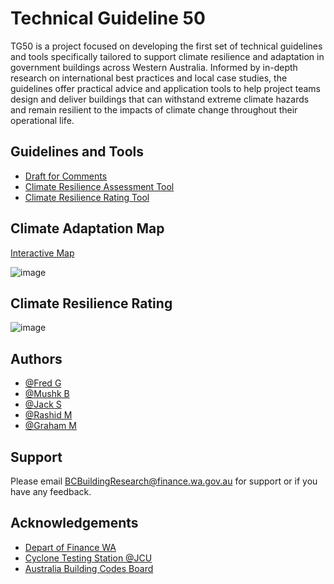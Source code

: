 
# Technical Guideline 50 

TG50 is a project focused on developing the first set of technical guidelines and tools specifically tailored to support climate resilience and adaptation in government buildings across Western Australia. Informed by in-depth research on international best practices and local case studies, the guidelines offer practical advice and application tools to help project teams design and deliver buildings that can withstand extreme climate hazards and remain resilient to the impacts of climate change throughout their operational life.


## Guidelines and Tools

 - [Draft for Comments](https://buildingadapt.github.io/TG50/Draft%202%20TG050_090625.pdf) 
 - [Climate Resilience Assessment Tool](https://buildingadapt.github.io/TG50/screeningv1.xlsx)
 - [Climate Resilience Rating Tool](https://buildingadapt.github.io/TG50/Climate_Resilience_Ratings.xlsx)

 




## Climate Adaptation Map
[Interactive Map](https://www.arcgis.com/apps/mapviewer/index.html?webmap=dd6fd96b38b544a48c70086bef8c838c)

![image](https://github.com/user-attachments/assets/3cb8a1c3-26d7-425f-b1e6-d23647ac78ad)



## Climate Resilience Rating


![image](https://github.com/user-attachments/assets/8bcf353e-5fa0-4af4-a6d0-68e296a4eaf5)





## Authors

- [@Fred G](https://gbuilding.github.io/fred)
- [@Mushk B]()
- [@Jack S]()
- [@Rashid M]()
- [@Graham M]()
  

## Support

Please email BCBuildingResearch@finance.wa.gov.au for support or if you have any feedback.


## Acknowledgements

 - [Depart of Finance WA](https://www.wa.gov.au/organisation/department-of-finance)
 - [Cyclone Testing Station @JCU](https://www.jcu.edu.au/cyclone-testing-station)
 - [Australia Building Codes Board](https://www.abcb.gov.au/)




